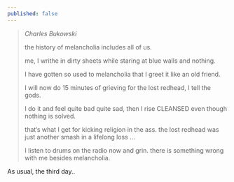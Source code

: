 ```yaml
---
published: false
---
```

> *Charles Bukowski*
> 
> the history of melancholia includes all of us.
> 
> me, I writhe in dirty sheets while staring at blue walls and nothing.
> 
> I have gotten so used to melancholia that I greet it like an old
> friend.
> 
> I will now do 15 minutes of grieving for the lost redhead, I tell the
> gods.
> 
> I do it and feel quite bad quite sad, then I rise CLEANSED even though
> nothing is solved.
> 
> that’s what I get for kicking religion in the ass.
> the lost redhead was just
> another smash in a lifelong loss …
> 
> I listen to drums on the radio now and grin. there is something wrong
> with me besides melancholia.


As usual, the third day..